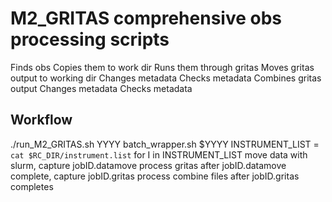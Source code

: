 # M2_GRITAS comprehensive obs processing scripts
Finds obs
Copies them to work dir
Runs them through gritas
Moves gritas output to working dir
Changes metadata
Checks metadata
Combines gritas output
Changes metadata
Checks metadata

## Workflow

./run_M2_GRITAS.sh YYYY 
  batch_wrapper.sh $YYYY
    INSTRUMENT_LIST = `cat $RC_DIR/instrument.list`
      for I in INSTRUMENT_LIST
        move data with slurm, capture jobID.datamove
        process gritas after jobID.datamove complete, capture jobID.gritas
        process combine files after jobID.gritas completes
